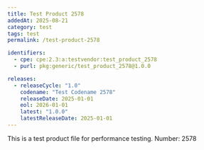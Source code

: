 ```yaml
---
title: Test Product 2578
addedAt: 2025-08-21
category: test
tags: test
permalink: /test-product-2578

identifiers:
  - cpe: cpe:2.3:a:testvendor:test_product_2578
  - purl: pkg:generic/test_product_2578@1.0.0

releases:
  - releaseCycle: "1.0"
    codename: "Test Codename 2578"
    releaseDate: 2025-01-01
    eol: 2026-01-01
    latest: "1.0.0"
    latestReleaseDate: 2025-01-01
---
```


This is a test product file for performance testing. Number: 2578
